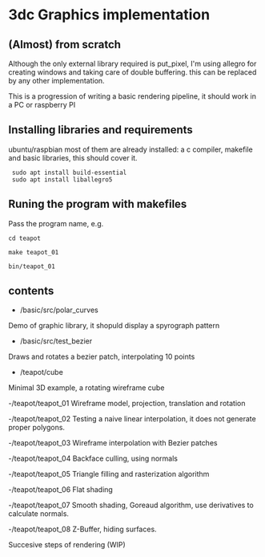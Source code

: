 # 3dc Graphics implementation

## (Almost) from scratch

Although the only external library required is put_pixel, I'm using allegro for creating windows and taking care of double buffering. this can be replaced by any other implementation.

This is a progression of writing a basic rendering pipeline, it should work in a PC or raspberry PI

## Installing libraries and requirements

ubuntu/raspbian
most of them are already installed: a c compiler, makefile and basic libraries,
this should cover it.


```
 sudo apt install build-essential
 sudo apt install liballegro5
```

## Runing the program with makefiles

Pass the program name, e.g.

```
cd teapot

make teapot_01

bin/teapot_01
```

## contents

- /basic/src/polar_curves

Demo of graphic library, it shopuld display a spyrograph pattern

- /basic/src/test_bezier

Draws and rotates a bezier patch, interpolating 10 points

- /teapot/cube

Minimal 3D example, a rotating wireframe cube

-/teapot/teapot_01
Wireframe model, projection, translation and rotation

-/teapot/teapot_02
Testing a naive linear interpolation, it does not generate proper polygons.

-/teapot/teapot_03
Wireframe interpolation with Bezier patches

-/teapot/teapot_04
Backface culling, using normals

-/teapot/teapot_05
Triangle filling and rasterization algorithm

-/teapot/teapot_06
Flat shading

-/teapot/teapot_07
Smooth shading, Goreaud algorithm, use derivatives to calculate normals.

-/teapot/teapot_08
Z-Buffer, hiding surfaces.

Succesive steps of rendering (WIP)

